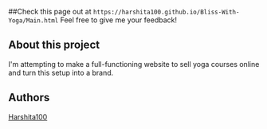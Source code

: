 ##Check this page out at ```https://harshita100.github.io/Bliss-With-Yoga/Main.html```
Feel free to give me your feedback!

## About this project
I'm attempting to make a full-functioning website to sell yoga courses online and turn this setup into a brand.

## Authors
[Harshita100](https://github.com/Harshita100)
